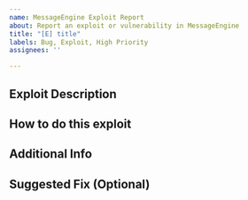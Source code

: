 ```yaml
---
name: MessageEngine Exploit Report
about: Report an exploit or vulnerability in MessageEngine
title: "[E] title"
labels: Bug, Exploit, High Priority
assignees: ''

---
```


## Exploit Description



## How to do this exploit



## Additional Info



## Suggested Fix (Optional)
